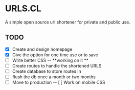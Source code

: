 # URLS.CL
A simple open source url shortener for private and public use.


## TODO
- [X] Create and design homepage
- [X] Give the option for one time use or to save
- [ ] Write better CSS -- **working on it **
- [ ] Create routes to handle the shortened URLS
- [ ] Create database to store routes in
- [ ] flush the db once a month or two months
- [ ] Move to production
-- [ ] Work on mobile CSS

